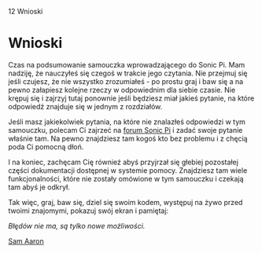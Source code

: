 12 Wnioski

# Wnioski

Czas na podsumowanie samouczka wprowadzającego do Sonic Pi. Mam nadziję, 
że nauczyłeś się czegoś w trakcie jego czytania. Nie przejmuj się 
jeśli czujesz, że nie wszystko zrozumiałeś - po prostu graj i baw się 
a na pewno załapiesz kolejne rzeczy w odpowiednim dla siebie czasie. 
Nie krępuj się i zajrzyj tutaj ponownie jeśli będziesz miał jakieś 
pytanie, na które odpowiedź znajduje się w jednym z rozdziałów. 

Jeśli masz jakiekolwiek pytania, na które nie znalazłeś odpowiedzi 
w tym samouczku, polecam Ci zajrzeć na [forum Sonic Pi](http://groups.google.com/group/sonic-pi/) 
i zadać swoje pytanie właśnie tam. Na pewno znajdziesz tam kogoś 
kto bez problemu i z chęcią poda Ci pomocną dłoń. 

I na koniec, zachęcam Cię również abyś przyjrzał się głebiej pozostałej 
części dokumentacji dostępnej w systemie pomocy. Znajdziesz tam wiele 
funkcjonalności, które nie zostały omówione w tym samouczku i czekają 
tam abyś je odkrył. 

Tak więc, graj, baw się, dziel się swoim kodem, występuj na żywo przed 
twoimi znajomymi, pokazuj swój ekran i pamiętaj: 

*Błędów nie ma, są tylko nowe możliwości.*

[Sam Aaron](http://twitter.com/samaaron)
